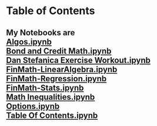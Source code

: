 
# Table of Contents

My Notebooks are  
<a href="https://nbviewer.jupyter.org/github/bulbuntu/notes/blob/master/Algos.ipynb">Algos.ipynb</a>   <br><a href="https://nbviewer.jupyter.org/github/bulbuntu/notes/blob/master/Bond%20and%20Credit%20Math.ipynb">Bond and Credit Math.ipynb</a>   <br><a href="https://nbviewer.jupyter.org/github/bulbuntu/notes/blob/master/Dan%20Stefanica%20Exercise%20Workout.ipynb">Dan Stefanica Exercise Workout.ipynb</a>   <br><a href="https://nbviewer.jupyter.org/github/bulbuntu/notes/blob/master/FinMath-LinearAlgebra.ipynb">FinMath-LinearAlgebra.ipynb</a>   <br><a href="https://nbviewer.jupyter.org/github/bulbuntu/notes/blob/master/FinMath-Regression.ipynb">FinMath-Regression.ipynb</a>   <br><a href="https://nbviewer.jupyter.org/github/bulbuntu/notes/blob/master/FinMath-Stats.ipynb">FinMath-Stats.ipynb</a>   <br><a href="https://nbviewer.jupyter.org/github/bulbuntu/notes/blob/master/Math%20Inequalities.ipynb">Math Inequalities.ipynb</a>   <br><a href="https://nbviewer.jupyter.org/github/bulbuntu/notes/blob/master/Options.ipynb">Options.ipynb</a>   <br><a href="https://nbviewer.jupyter.org/github/bulbuntu/notes/blob/master/Table%20Of%20Contents.ipynb">Table Of Contents.ipynb</a>
--
